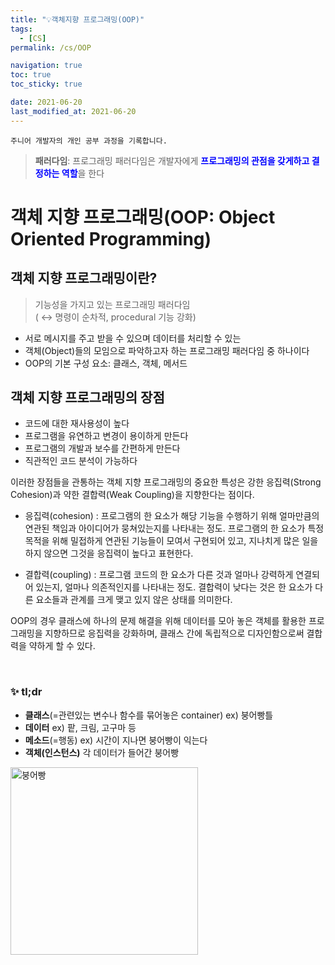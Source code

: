 ```yaml
---
title: "💡객체지향 프로그래밍(OOP)"
tags:
  - [CS]
permalink: /cs/OOP

navigation: true
toc: true
toc_sticky: true

date: 2021-06-20
last_modified_at: 2021-06-20
---
```


`주니어 개발자의 개인 공부 과정을 기록합니다.`

> **패러다임**: 프로그래밍 패러다임은 개발자에게 <span style="color:blue">**프로그래밍의 관점을 갖게하고 결정하는 역할**</span>을 한다

# 객체 지향 프로그래밍(OOP: Object Oriented Programming)

## 객체 지향 프로그래밍이란?

> 기능성을 가지고 있는 프로그래밍 패러다임 <br />( ↔︎ 명령이 순차적, procedural 기능 강화)

- 서로 메시지를 주고 받을 수 있으며 데이터를 처리할 수 있는
- 객체(Object)들의 모임으로 파악하고자 하는 프로그래밍 패러다임 중 하나이다
- OOP의 기본 구성 요소: 클래스, 객체, 메서드

## 객체 지향 프로그래밍의 장점

- 코드에 대한 재사용성이 높다
- 프로그램을 유연하고 변경이 용이하게 만든다
- 프로그램의 개발과 보수를 간편하게 만든다
- 직관적인 코드 분석이 가능하다

이러한 장점들을 관통하는 객체 지향 프로그래밍의 중요한 특성은 강한 응집력(Strong Cohesion)과 약한 결합력(Weak Coupling)을 지향한다는 점이다.

- 응집력(cohesion) : 프로그램의 한 요소가 해당 기능을 수행하기 위해 얼마만큼의 연관된 책임과 아이디어가 뭉쳐있는지를 나타내는 정도. 프로그램의 한 요소가 특정 목적을 위해 밀접하게 연관된 기능들이 모여서 구현되어 있고, 지나치게 많은 일을 하지 않으면 그것을 응집력이 높다고 표현한다.

- 결합력(coupling) : 프로그램 코드의 한 요소가 다른 것과 얼마나 강력하게 연결되어 있는지, 얼마나 의존적인지를 나타내는 정도. 결합력이 낮다는 것은 한 요소가 다른 요소들과 관계를 크게 맺고 있지 않은 상태를 의미한다.

OOP의 경우 클래스에 하나의 문제 해결을 위해 데이터를 모아 놓은 객체를 활용한 프로그래밍을 지향하므로 응집력을 강화하며, 클래스 간에 독립적으로 디자인함으로써 결합력을 약하게 할 수 있다.

<br />

### ✨ tl;dr

- **클래스**(=관련있는 변수나 함수를 묶어놓은 container) ex) 붕어빵틀
- **데이터** ex) 팥, 크림, 고구마 등
- **메소드**(=행동) ex) 시간이 지나면 붕어빵이 익는다
- **객체(인스턴스)** 각 데이터가 들어간 붕어빵

<img alt="붕어빵" src="https://images.velog.io/images/april_5/post/e92acfe9-b595-4fe7-8d12-50f69d696fed/pngegg.png" width="300px" /><br/>
